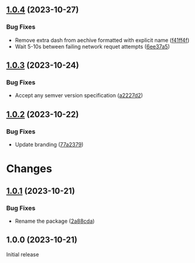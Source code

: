 ## [1.0.4](https://github.com/prantlf/install-release-action/compare/v1.0.3...v1.0.4) (2023-10-27)


### Bug Fixes

* Remove extra dash from aechive formatted with explicit name ([f41ff4f](https://github.com/prantlf/install-release-action/commit/f41ff4f062621339f87e194adc43146c2feca2c2))
* Wait 5-10s between failing network requet attempts ([6ee37a5](https://github.com/prantlf/install-release-action/commit/6ee37a58350687c2ddc276a5468878d4929e152b))

## [1.0.3](https://github.com/prantlf/install-release-action/compare/v1.0.2...v1.0.3) (2023-10-24)


### Bug Fixes

* Accept any semver version specification ([a2227d2](https://github.com/prantlf/install-release-action/commit/a2227d25c5381486592aae724834c8ac14a012a5))

## [1.0.2](https://github.com/prantlf/install-release-action/compare/v1.0.1...v1.0.2) (2023-10-22)


### Bug Fixes

* Update branding ([77a2379](https://github.com/prantlf/install-release-action/commit/77a2379dfc6e1e5fdb4e946f424eac17b49d007f))

# Changes

## [1.0.1](https://github.com/prantlf/download-tool-action/compare/v1.0.0...v1.0.1) (2023-10-21)

### Bug Fixes

* Rename the package ([2a88cda](https://github.com/prantlf/download-tool-action/commit/2a88cdae819b242440ba02ddd14f7340baee9cd5))

## 1.0.0 (2023-10-21)

Initial release
